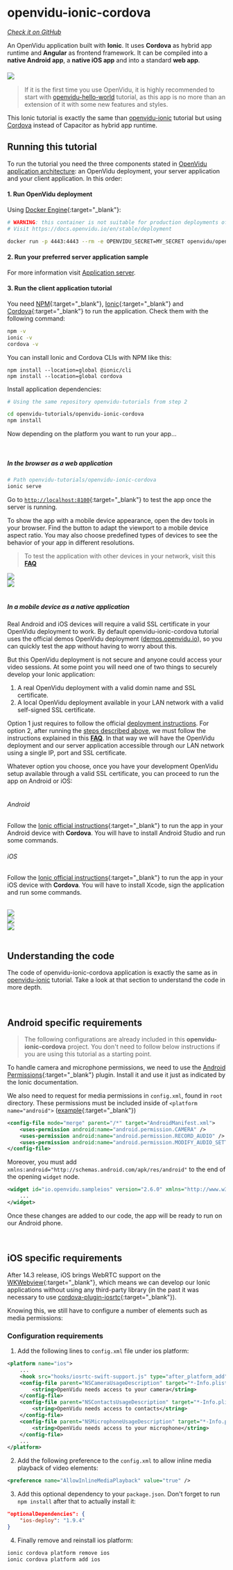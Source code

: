 # openvidu-ionic-cordova
<a href="https://github.com/OpenVidu/openvidu-tutorials/tree/master/openvidu-ionic-cordova" target="_blank"><i class="icon ion-social-github"> Check it on GitHub</i></a>

An OpenVidu application built with **Ionic**. It uses **Cordova** as hybrid app runtime and **Angular** as frontend framework. It can be compiled into a **native Android app**, a **native iOS app** and into a standard **web app**.

<div class="row">
    <div class="pro-gallery" style="margin: 20px 0 15px 0">
        <a data-fancybox="gallery-pro1" data-type="image" class="fancybox-img" href="img/tutorials/openvidu-ionic.png">
          <img class="img-responsive" style="margin: auto; max-height: 500px" src="img/tutorials/openvidu-ionic.png"/>
        </a>
    </div>
</div>

> If it is the first time you use OpenVidu, it is highly recommended to start with [openvidu-hello-world](tutorials/openvidu-hello-world/) tutorial, as this app is no more than an extension of it with some new features and styles.

<div class="warningBoxContent">
  <div style="display: table-cell; vertical-align: middle;">
      <i class="icon ion-android-alert warningIcon"></i>
  </div>
  <div class="warningBoxText">
    This Ionic tutorial is exactly the same than <a href="tutorials/openvidu-ionic/">openvidu-ionic</a> tutorial but using <a href="https://cordova.apache.org/">Cordova</a> instead of Capacitor as hybrid app runtime.
  </div>
</div>

## Running this tutorial

To run the tutorial you need the three components stated in [OpenVidu application architecture](developing-your-video-app/#openvidu-application-architecture): an OpenVidu deployment, your server application and your client application. In this order:

#### 1. Run OpenVidu deployment

Using [Docker Engine](https://docs.docker.com/engine/){:target="_blank"}:

```bash
# WARNING: this container is not suitable for production deployments of OpenVidu
# Visit https://docs.openvidu.io/en/stable/deployment

docker run -p 4443:4443 --rm -e OPENVIDU_SECRET=MY_SECRET openvidu/openvidu-dev:2.22.0
```

#### 2. Run your preferred server application sample

For more information visit [Application server](application-server/).

<div id="application-server-wrapper"></div>
<script src="js/load-common-template.js" data-pathToFile="server-application-samples.html" data-elementId="application-server-wrapper" data-runAnchorScript="false" data-useCurrentVersion="true"></script>

#### 3. Run the client application tutorial

You need [NPM](https://docs.npmjs.com/downloading-and-installing-node-js-and-npm){:target="_blank"}, [Ionic](https://ionicframework.com/docs/intro/cli){:target="_blank"} and [Cordova](https://cordova.apache.org/docs/en/latest/guide/cli/){:target="_blank"} to run the application. Check them with the following command:

```bash
npm -v
ionic -v
cordova -v
```

You can install Ionic and Cordova CLIs with NPM like this:

```
npm install --location=global @ionic/cli
npm install --location=global cordova
```

Install application dependencies:

```bash
# Using the same repository openvidu-tutorials from step 2

cd openvidu-tutorials/openvidu-ionic-cordova
npm install
```

Now depending on the platform you want to run your app...

<br>

##### In the browser as a web application

```bash
# Path openvidu-tutorials/openvidu-ionic-cordova
ionic serve
```

Go to [`http://localhost:8100`](http://localhost:8100){:target="_blank"} to test the app once the server is running.

To show the app with a mobile device appearance, open the dev tools in your browser. Find the button to adapt the viewport to a mobile device aspect ratio. You may also choose predefined types of devices to see the behavior of your app in different resolutions.

> To test the application with other devices in your network, visit this **[FAQ](troubleshooting/#3-test-applications-in-my-network-with-multiple-devices)**

<div class="row no-margin row-gallery">
	<div class="col-md-6">
		<a data-fancybox="gallery" data-type="image" class="fancybox-img" href="img/demos/ionic-chrome1.png">
            <img class="img-responsive" src="img/demos/ionic-chrome1.png">
        </a>
	</div>
	<div class="col-md-6">
		<a data-fancybox="gallery" data-type="image" class="fancybox-img" href="img/demos/ionic-chrome2.png">
            <img class="img-responsive" src="img/demos/ionic-chrome2.png">
        </a>
	</div>
</div>

<br>

##### In a mobile device as a native application

Real Android and iOS devices will require a valid SSL certificate in your OpenVidu deployment to work. By default openvidu-ionic-cordova tutorial uses the official demos OpenVidu deployment ([demos.openvidu.io](https://demos.openvidu.io)), so you can quickly test the app without having to worry about this.

But this OpenVidu deployment is not secure and anyone could access your video sessions. At some point you will need one of two things to securely develop your Ionic application:

1. A real OpenVidu deployment with a valid domin name and SSL certificate.
2. A local OpenVidu deployment available in your LAN network with a valid self-signed SSL certificate.

Option 1 just requires to follow the official [deployment instructions](deployment/). For option 2, after running the [steps described above](#running-this-tutorial), we must follow the instructions explained in this **[FAQ](troubleshooting/#3-test-applications-in-my-network-with-multiple-devices)**. In that way we will have the OpenVidu deployment and our server application accessible through our LAN network using a single IP, port and SSL certificate.

Whatever option you choose, once you have your development OpenVidu setup available through a valid SSL certificate, you can proceed to run the app on Android or iOS:<br><br>

###### Android

Follow the [Ionic official instructions](https://ionicframework.com/docs/developing/android){:target="_blank"} to run the app in your Android device with **Cordova**. You will have to install Android Studio and run some commands.

###### iOS

Follow the [Ionic official instructions](https://ionicframework.com/docs/developing/ios){:target="_blank"} to run the app in your iOS device with **Cordova**. You will have to install Xcode, sign the application and run some commands.

<br>

<div class="row no-margin ">
	<div class="col-md-4 col-sm-4">
		<a data-fancybox="gallery2" data-type="image" class="fancybox-img" href="img/demos/ov-ionic1.png">
            <img class="img-responsive" src="img/demos/ov-ionic1.png">
        </a>
	</div>
	<div class="col-md-4 col-sm-4">
		<a data-fancybox="gallery2" data-type="image" class="fancybox-img" href="img/demos/ov-ionic2.png">
            <img class="img-responsive" src="img/demos/ov-ionic2.png">
        </a>
	</div>
    <div class="col-md-4 col-sm-4">
		<a data-fancybox="gallery2" data-type="image" class="fancybox-img" href="img/demos/ov-ionic3.png">
            <img class="img-responsive" src="img/demos/ov-ionic3.png">
        </a>
	</div>
</div>

<br>

## Understanding the code

The code of openvidu-ionic-cordova application is exactly the same as in [openvidu-ionic](tutorials/openvidu-ionic/#understanding-the-code) tutorial. Take a look at that section to understand the code in more depth.

<br>

## Android specific requirements

> The following configurations are already included in this **openvidu-ionic-cordova** project. You don't need to follow below instructions if you are using this tutorial as a starting point.

To handle camera and microphone permissions, we need to use the [Android Permissions](https://ionicframework.com/docs/native/android-permissions){:target="_blank"} plugin. Install it and use it just as indicated by the Ionic documentation.

We also need to request for media permissions in `config.xml`, found in `root` directory. These permissions must be included inside of `<platform name="android">` ([example](https://github.com/OpenVidu/openvidu-tutorials/blob/master/openvidu-ionic-cordova/config.xml){:target="_blank"})

```xml
<config-file mode="merge" parent="/*" target="AndroidManifest.xml">
    <uses-permission android:name="android.permission.CAMERA" />
    <uses-permission android:name="android.permission.RECORD_AUDIO" />
    <uses-permission android:name="android.permission.MODIFY_AUDIO_SETTINGS" />
</config-file>
```

Moreover, you must add `xmlns:android="http://schemas.android.com/apk/res/android"` to the end of the opening `widget` node.

```xml
<widget id="io.openvidu.sampleios" version="2.6.0" xmlns="http://www.w3.org/ns/widgets" xmlns:android="http://schemas.android.com/apk/res/android" xmlns:cdv="http://cordova.apache.org/ns/1.0">
    ...
</widget>
```

Once these changes are added to our code, the app will be ready to run on our Android phone.

<br>

## iOS specific requirements

After 14.3 release, iOS brings WebRTC support on the [WKWebview](https://ionicframework.com/docs/wkwebview/){:target="_blank"}, which means we can develop our Ionic applications without using any third-party library (in the past it was necessary to use [cordova-plugin-iosrtc](https://github.com/BasqueVoIPMafia/cordova-plugin-iosrtc){:target="_blank"}).

Knowing this, we still have to configure a number of elements such as media permissions:

### Configuration requirements

1) Add the following lines to `config.xml` file under ios platform:

```xml
<platform name="ios">
    ...
    <hook src="hooks/iosrtc-swift-support.js" type="after_platform_add" />
    <config-file parent="NSCameraUsageDescription" target="*-Info.plist">
        <string>OpenVidu needs access to your camera</string>
    </config-file>
    <config-file parent="NSContactsUsageDescription" target="*-Info.plist">
        <string>OpenVidu needs access to contacts</string>
    </config-file>
    <config-file parent="NSMicrophoneUsageDescription" target="*-Info.plist">
        <string>OpenVidu needs access to your microphone</string>
    </config-file>
    ...
</platform>
```

2) Add the following preference to the `config.xml` to allow inline media playback of video elements:

```xml
<preference name="AllowInlineMediaPlayback" value="true" />
```

3) Add this optional dependency to your `package.json`. Don't forget to run `npm install` after that to actually install it:

```json
"optionalDependencies": {
    "ios-deploy": "1.9.4"
}
```

4) Finally remove and reinstall ios platform:

```bash
ionic cordova platform remove ios
ionic cordova platform add ios
```

<link rel="stylesheet" href="https://cdnjs.cloudflare.com/ajax/libs/fancybox/3.1.20/jquery.fancybox.min.css" />
<script src="https://cdnjs.cloudflare.com/ajax/libs/fancybox/3.1.20/jquery.fancybox.min.js"></script>
<script type='text/javascript' src='js/fancybox-setup.js'></script>
